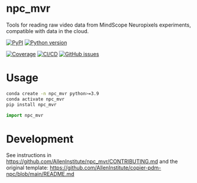 # npc_mvr

Tools for reading raw video data from MindScope Neuropixels experiments, compatible with data in the cloud.

[![PyPI](https://img.shields.io/pypi/v/npc_mvr.svg?label=PyPI&color=blue)](https://pypi.org/project/npc_mvr/)
[![Python version](https://img.shields.io/pypi/pyversions/npc_mvr)](https://pypi.org/project/npc_mvr/)

[![Coverage](https://img.shields.io/codecov/c/github/AllenInstitute/npc_mvr?logo=codecov)](https://app.codecov.io/github/AllenInstitute/npc_mvr)
[![CI/CD](https://img.shields.io/github/actions/workflow/status/AllenInstitute/npc_mvr/publish.yml?label=CI/CD&logo=github)](https://github.com/AllenInstitute/npc_mvr/actions/workflows/publish.yml)
[![GitHub issues](https://img.shields.io/github/issues/AllenInstitute/npc_mvr?logo=github)](https://github.com/AllenInstitute/npc_mvr/issues)

# Usage
```bash
conda create -n npc_mvr python>=3.9
conda activate npc_mvr
pip install npc_mvr
```

```python
import npc_mvr
```

# Development
See instructions in https://github.com/AllenInstitute/npc_mvr/CONTRIBUTING.md and the original template: https://github.com/AllenInstitute/copier-pdm-npc/blob/main/README.md